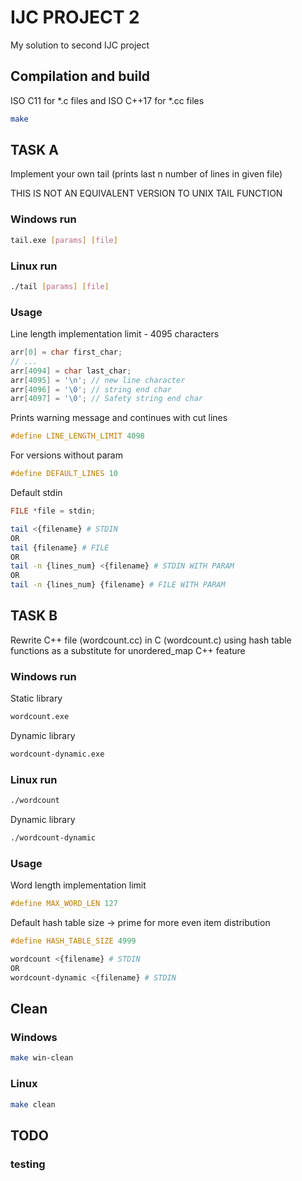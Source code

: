# IJC PROJECT 2

My solution to second IJC project

## Compilation and build

ISO C11 for *.c files and ISO C++17 for *.cc files

```bash
make
```

## TASK A

Implement your own tail (prints last n number of lines in given file)

THIS IS NOT AN EQUIVALENT VERSION TO UNIX TAIL FUNCTION

### Windows run

```bash
tail.exe [params] [file]
```

### Linux run

```bash
./tail [params] [file]
```

### Usage

Line length implementation limit - 4095 characters

```c
arr[0] = char first_char;
// ...
arr[4094] = char last_char;
arr[4095] = '\n'; // new line character
arr[4096] = '\0'; // string end char
arr[4097] = '\0'; // Safety string end char
```

Prints warning message and continues with cut lines

```c
#define LINE_LENGTH_LIMIT 4098
```
For versions without param

```c
#define DEFAULT_LINES 10
```

Default stdin

```c
FILE *file = stdin;
```

```bash
tail <{filename} # STDIN
OR
tail {filename} # FILE
OR
tail -n {lines_num} <{filename} # STDIN WITH PARAM
OR
tail -n {lines_num} {filename} # FILE WITH PARAM
```

## TASK B

Rewrite C++ file (wordcount.cc) in C (wordcount.c) using hash table functions as a substitute for unordered_map C++ feature

### Windows run

Static library

```bash
wordcount.exe
```

Dynamic library

```bash
wordcount-dynamic.exe
```

### Linux run

```bash
./wordcount
```

Dynamic library

```bash
./wordcount-dynamic
```

### Usage

Word length implementation limit

```c
#define MAX_WORD_LEN 127
```

Default hash table size -> prime for more even item distribution

```c
#define HASH_TABLE_SIZE 4999
```

```bash
wordcount <{filename} # STDIN
OR
wordcount-dynamic <{filename} # STDIN
```

## Clean

### Windows

```bash
make win-clean
```

### Linux

```bash
make clean
```

## TODO

### testing
